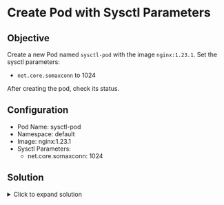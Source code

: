 # Create Pod with Sysctl Parameters

## Objective
Create a new Pod named `sysctl-pod` with the image `nginx:1.23.1`. Set the sysctl parameters:
- `net.core.somaxconn` to 1024

After creating the pod, check its status.

## Configuration
- Pod Name: sysctl-pod
- Namespace: default
- Image: nginx:1.23.1
- Sysctl Parameters:
  - net.core.somaxconn: 1024

## Solution
<details>
<summary>Click to expand solution</summary>

1. Create a pod YAML file with the required sysctl parameters:

```bash
kubectl apply -f - <<EOF
apiVersion: v1
kind: Pod
metadata:
  name: sysctl-pod
spec:
  securityContext:
    sysctls:
    - name: net.core.somaxconn
      value: "1024"
    - name: debug.iotrace
      value: "1"
  containers:
  - name: nginx
    image: nginx:1.23.1
EOF
```{{exec}}

2. Apply the pod configuration:

```bash
kubectl apply -f sysctl-pod.yaml
```{{exec}}

3. Verify the pod status:

```bash
kubectl get pod sysctl-pod
```{{exec}}

4. Check the sysctl parameters inside the pod:

```bash
kubectl exec sysctl-pod -- sysctl net.core.somaxconn debug.iotrace
```{{exec}}

</details>
